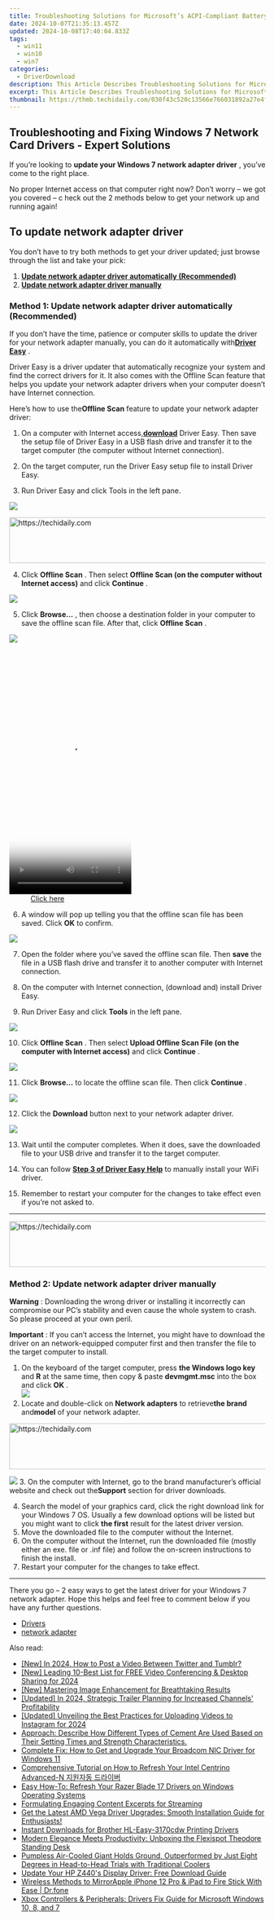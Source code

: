 ```yaml
---
title: Troubleshooting Solutions for Microsoft’s ACPI-Compliant Battery Drivers
date: 2024-10-07T21:35:13.457Z
updated: 2024-10-08T17:40:04.833Z
tags:
  - win11
  - win10
  - win7
categories:
  - DriverDownload
description: This Article Describes Troubleshooting Solutions for Microsoft’s ACPI-Compliant Battery Drivers
excerpt: This Article Describes Troubleshooting Solutions for Microsoft’s ACPI-Compliant Battery Drivers
thumbnail: https://thmb.techidaily.com/030f43c520c13566e766031892a27e4f35e056dc768bf0f9b9c3aff2261e980f.jpg
---
```


## Troubleshooting and Fixing Windows 7 Network Card Drivers - Expert Solutions

If you’re looking to **update your Windows 7 network adapter driver** ,  you’ve come to the right place.

 No proper Internet access on that computer right now? Don’t worry – we got you covered – c heck out the 2 methods below to get your network up and running again!

## To update network adapter driver

 You don’t have to try both methods to get your driver updated; just browse through the list and take your pick:

1. [**Update network adapter driver automatically (Recommended)**](https://www.drivereasy.com/knowledge/network-adapter-driver-download-in-windows-7/#M1)
2. **[Update network adapter driver manually](https://tools.techidaily.com/drivereasy/download/)**

### Method 1: Update network adapter driver automatically (Recommended)

 If you don’t have the time, patience or computer skills to update the driver for your network adapter manually, you can do it automatically with[**Driver Easy**](https://tools.techidaily.com/drivereasy/download/) .

 Driver Easy is a driver updater that automatically recognize your system and find the correct drivers for it. It also comes with the Offline Scan feature that helps you update your network adapter drivers when your computer doesn’t have Internet connection.

 Here’s how to use the**Offline Scan** feature to update your network adapter driver:

 1) On a computer with Internet access,[**download**](https://tools.techidaily.com/drivereasy/download/) Driver Easy. Then save the setup file of Driver Easy in a USB flash drive and transfer it to the target computer (the computer without Internet connection).

 2) On the target computer, run the Driver Easy setup file to install Driver Easy.

 3) Run Driver Easy and click Tools in the left pane.

![](https://images.drivereasy.com/wp-content/uploads/2019/06/image-174.png)

<!-- affiliate ads begin -->
<a href="https://aidotcom.pxf.io/c/5597632/2134503/19576" target="_top" id="2134503">
  <img src="//a.impactradius-go.com/display-ad/19576-2134503" border="0" alt="https://techidaily.com" width="728" height="90"/>
</a>
<img height="0" width="0" src="https://aidotcom.pxf.io/i/5597632/2134503/19576" style="position:absolute;visibility:hidden;" border="0" />
<!-- affiliate ads end -->

 4) Click **Offline Scan** . Then select **Offline Scan (on the computer without Internet access)** and click **Continue** .

![](https://images.drivereasy.com/wp-content/uploads/2019/06/image-175.png)

 5) Click **Browse…** , then choose a destination folder in your computer to save the offline scan file. After that, click **Offline Scan** .

![](https://images.drivereasy.com/wp-content/uploads/2019/06/image-176.png)

<!-- affiliate ads begin -->
<span id="1770526">
					<video width="240" height="480" style="cursor:pointer"
           poster="//a.impactradius-go.com/display-clicktoplayimage/1770526.png"
           onclick="if(!this.playClicked){this.play();this.setAttribute('controls',true);this.playClicked=true;}">
	   <source src="//a.impactradius-go.com/display-ad/20702-1770526">
	   <img src="//a.impactradius-go.com/display-clicktoplayimage/1770526.png" style="border: none; height: 100%; width: 100%; object-fit: contain">
	</video>
	<div style="width:150px;text-align:center"><a href="javascript:window.open(decodeURIComponent('https%3A%2F%2Ftokenmetrics.sjv.io%2Fc%2F5597632%2F1770526%2F20702'), '_blank');void(0);">Click here</a></div>
</span>
<img height="0" width="0" src="https://imp.pxf.io/i/5597632/1770526/20702" style="position:absolute;visibility:hidden;" border="0" />
<!-- affiliate ads end -->

 6) A window will pop up telling you that the offline scan file has been saved. Click **OK**  to confirm.

![](https://images.drivereasy.com/wp-content/uploads/2019/06/image-177.png)

 7) Open the folder where you’ve saved the offline scan file. Then **save** the file in a USB flash drive and transfer it to another computer with Internet connection.

 8) On the computer with Internet connection, (download and) install Driver Easy.

 9) Run Driver Easy and click **Tools** in the left pane.

![](https://images.drivereasy.com/wp-content/uploads/2019/06/image-174.png)

 10) Click **Offline Scan** . Then select **Upload Offline Scan File (on the computer with Internet access)** and click **Continue** .

![](https://images.drivereasy.com/wp-content/uploads/2019/06/image-178.png)

 11) Click **Browse…**  to locate the offline scan file. Then click **Continue** .

![](https://images.drivereasy.com/wp-content/uploads/2019/06/image-179.png)

 12) Click the **Download** button next to your network adapter driver.

![](https://images.drivereasy.com/wp-content/uploads/2019/06/image-181.png)

 13) Wait until the computer completes. When it does, save the downloaded file to your USB drive and transfer it to the target computer.

 14) You can follow [**Step 3 of Driver Easy Help**](https://tools.techidaily.com/drivereasy/download/) to manually install your WiFi driver.

 15) Remember to restart your computer for the changes to take effect even if you’re not asked to.

---

<!-- affiliate ads begin -->
<a href="https://bluettieu.pxf.io/c/5597632/2141676/17091" target="_top" id="2141676">
  <img src="//a.impactradius-go.com/display-ad/17091-2141676" border="0" alt="https://techidaily.com" width="728" height="90"/>
</a>
<img height="0" width="0" src="https://bluettieu.pxf.io/i/5597632/2141676/17091" style="position:absolute;visibility:hidden;" border="0" />
<!-- affiliate ads end -->

### Method 2: Update network adapter driver manually

**Warning** : Downloading the wrong driver or installing it incorrectly can compromise our PC’s stability and even cause the whole system to crash. So please proceed at your own peril.

**Important** : If you can’t access the Internet, you might have to download the driver on an network-equipped computer first and then transfer the file to the target computer to install.

1. On the keyboard of the target computer, press  **the Windows logo key**  and   **R** at the same time, then copy & paste **devmgmt.msc**  into the box and click  **OK**  .  
![](https://images.drivereasy.com/wp-content/uploads/2018/07/img_5b50135d9ffd2.jpg)
2. Locate and double-click on **Network adapters** to retrieve**the brand** and**model** of your network adapter.  

<!-- affiliate ads begin -->
<a href="https://appsumo.8odi.net/c/5597632/2123738/7443" target="_top" id="2123738">
  <img src="//a.impactradius-go.com/display-ad/7443-2123738" border="0" alt="https://techidaily.com" width="600" height="90"/>
</a>
<img height="0" width="0" src="https://appsumo.8odi.net/i/5597632/2123738/7443" style="position:absolute;visibility:hidden;" border="0" />
<!-- affiliate ads end -->

![](https://images.drivereasy.com/wp-content/uploads/2018/07/img_5b501322334d1.jpg)
3. On the computer with Internet, go to the brand manufacturer’s official website and check out the**Support** section for driver downloads.

4. Search the model of your graphics card, click the right download link for your Windows 7 OS. Usually a few download options will be listed but you might want to click **the first** result for the latest driver version.
5. Move the downloaded file to the computer without the Internet.
6. On the computer without the Internet, run the downloaded file (mostly either an exe. file or .inf file) and follow the on-screen instructions to finish the install.
7. Restart your computer for the changes to take effect.

---

 There you go – 2 easy ways to get the latest driver for your Windows 7 network adapter. Hope this helps and feel free to comment below if you have any further questions.

* [Drivers](https://tools.techidaily.com/drivereasy/download/)
* [network adapter](https://tools.techidaily.com/drivereasy/download/)

<ins class="adsbygoogle"
     style="display:block"
     data-ad-format="autorelaxed"
     data-ad-client="ca-pub-7571918770474297"
     data-ad-slot="1223367746"></ins>

<ins class="adsbygoogle"
     style="display:block"
     data-ad-client="ca-pub-7571918770474297"
     data-ad-slot="8358498916"
     data-ad-format="auto"
     data-full-width-responsive="true"></ins>

<span class="atpl-alsoreadstyle">Also read:</span>
<div><ul>
<li><a href="https://twitter-videos.techidaily.com/new-in-2024-how-to-post-a-video-between-twitter-and-tumblr/"><u>[New] In 2024, How to Post a Video Between Twitter and Tumblr?</u></a></li>
<li><a href="https://video-capture.techidaily.com/new-leading-10-best-list-for-free-video-conferencing-and-desktop-sharing-for-2024/"><u>[New] Leading 10-Best List for FREE Video Conferencing & Desktop Sharing for 2024</u></a></li>
<li><a href="https://extra-approaches.techidaily.com/new-mastering-image-enhancement-for-breathtaking-results/"><u>[New] Mastering Image Enhancement for Breathtaking Results</u></a></li>
<li><a href="https://youtube-data.techidaily.com/ed-in-2024-strategic-trailer-planning-for-increased-channels-profitability/"><u>[Updated] In 2024, Strategic Trailer Planning for Increased Channels' Profitability</u></a></li>
<li><a href="https://facebook-video-recording.techidaily.com/updated-unveiling-the-best-practices-for-uploading-videos-to-instagram-for-2024/"><u>[Updated] Unveiling the Best Practices for Uploading Videos to Instagram for 2024</u></a></li>
<li><a href="https://win-dash.techidaily.com/1722958456760-approach-describe-how-different-types-of-cement-are-used-based-on-their-setting-times-and-strength-characteristics/"><u>Approach: Describe How Different Types of Cement Are Used Based on Their Setting Times and Strength Characteristics.</u></a></li>
<li><a href="https://win-dash.techidaily.com/complete-fix-how-to-get-and-upgrade-your-broadcom-nic-driver-for-windows-11/"><u>Complete Fix: How to Get and Upgrade Your Broadcom NIC Driver for Windows 11</u></a></li>
<li><a href="https://win-dash.techidaily.com/comprehensive-tutorial-on-how-to-refresh-your-intel-centrino-advanced-n/"><u>Comprehensive Tutorial on How to Refresh Your Intel Centrino Advanced-N 지원자동 드라이버</u></a></li>
<li><a href="https://win-dash.techidaily.com/easy-how-to-refresh-your-razer-blade-17-drivers-on-windows-operating-systems/"><u>Easy How-To: Refresh Your Razer Blade 17 Drivers on Windows Operating Systems</u></a></li>
<li><a href="https://youtube-videos.techidaily.com/formulating-engaging-content-excerpts-for-streaming/"><u>Formulating Engaging Content Excerpts for Streaming</u></a></li>
<li><a href="https://win-dash.techidaily.com/1722961600846-get-the-latest-amd-vega-driver-upgrades-smooth-installation-guide-for-enthusiasts/"><u>Get the Latest AMD Vega Driver Upgrades: Smooth Installation Guide for Enthusiasts!</u></a></li>
<li><a href="https://win-dash.techidaily.com/instant-downloads-for-brother-hl-easy-3170cdw-printing-drivers/"><u>Instant Downloads for Brother HL-Easy-3170cdw Printing Drivers</u></a></li>
<li><a href="https://buynow-info.techidaily.com/modern-elegance-meets-productivity-unboxing-the-flexispot-theodore-standing-desk/"><u>Modern Elegance Meets Productivity: Unboxing the Flexispot Theodore Standing Desk</u></a></li>
<li><a href="https://hardware-tips.techidaily.com/pumpless-air-cooled-giant-holds-ground-outperformed-by-just-eight-degrees-in-head-to-head-trials-with-traditional-coolers/"><u>Pumpless Air-Cooled Giant Holds Ground, Outperformed by Just Eight Degrees in Head-to-Head Trials with Traditional Coolers</u></a></li>
<li><a href="https://win-dash.techidaily.com/update-your-hp-z440s-display-driver-free-download-guide/"><u>Update Your HP Z440's Display Driver: Free Download Guide</u></a></li>
<li><a href="https://screen-mirror.techidaily.com/wireless-methods-to-mirrorapple-iphone-12-pro-and-ipad-to-fire-stick-with-ease-drfone-by-drfone-ios/"><u>Wireless Methods to MirrorApple iPhone 12 Pro & iPad to Fire Stick With Ease | Dr.fone</u></a></li>
<li><a href="https://win-dash.techidaily.com/xbox-controllers-and-peripherals-drivers-fix-guide-for-microsoft-windows-10-8-and-7/"><u>Xbox Controllers & Peripherals: Drivers Fix Guide for Microsoft Windows 10, 8, and 7</u></a></li>
</ul></div>

